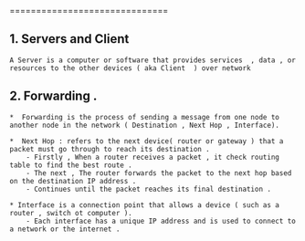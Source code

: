 ==============================
## 1. Servers and Client 
    A Server is a computer or software that provides services  , data , or resources to the other devices ( aka Client  ) over network

## 2. Forwarding .
    *  Forwarding is the process of sending a message from one node to another node in the network ( Destination , Next Hop , Interface).

    *  Next Hop : refers to the next device( router or gateway ) that a packet must go through to reach its destination .
        - Firstly , When a router receives a packet , it check routing table to find the best route .
        - The next , The router forwards the packet to the next hop based on the destination IP address .
        - Continues until the packet reaches its final destination .
    
    * Interface is a connection point that allows a device ( such as a router , switch ot computer ).
        - Each interface has a unique IP address and is used to connect to a network or the internet .
    

        